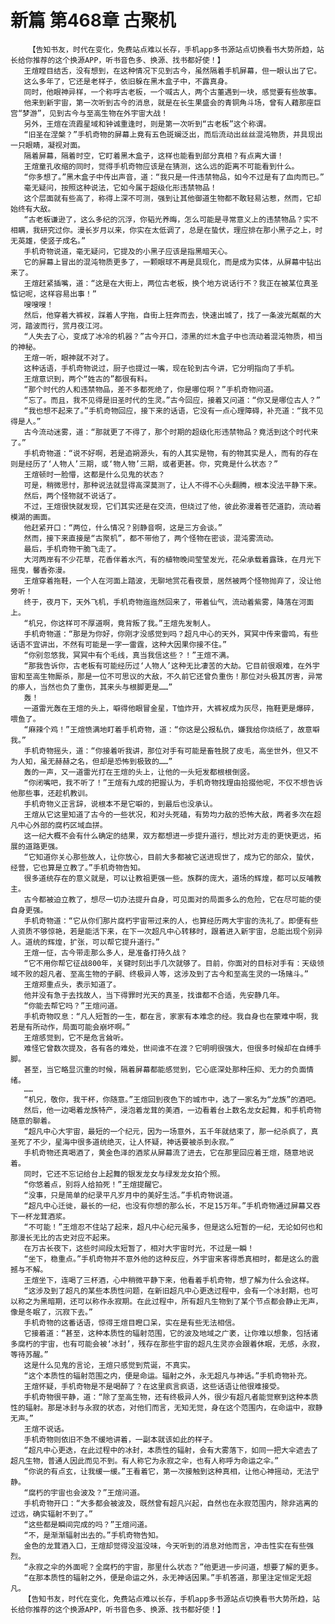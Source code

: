 # 新篇 第468章 古聚机
        【告知书友，时代在变化，免费站点难以长存，手机app多书源站点切换看书大势所趋，站长给你推荐的这个换源APP，听书音色多、换源、找书都好使！】
       王煊瞠目结舌，没有想到，在这种情况下见到古今，虽然隔着手机屏幕，但一眼认出了它。
       这么多年了，它还是老样子，依旧躲在黑木盒子中，不露真身。
       同时，他眼神异样，一个称呼古老板，一个喊古人，两个古董遇到一块，感觉要有些故事。
       他来到新宇宙，第一次听到古今的消息，就是在长生果盛会的青铜角斗场，曾有人藉那座巨宫“梦游”，见到古今与至高生物在外宇宙大战！
       另外，王煊在流霞星域和钟诚重逢时，则是第一次听到“古老板”这个称谓。
       “旧圣在涅槃？”手机奇物的屏幕上竟有五色斑斓泛出，而后流动出丝丝混沌物质，并具现出一只眼睛，凝视对面。
       隔着屏幕，隔着时空，它盯着黑木盒子，这样也能看到部分真相？有点离大谱！
       王煊童孔收缩的同时，觉得手机奇物应该是在猜测，这么远的距离不可能看到什么。
       “你多想了。”黑木盒子中传出声音，道：“我只是一件违禁物品，如今不过是有了血肉而已。”
       毫无疑问，按照这种说法，它如今属于超级化形违禁物品！
       这个层面就有些高了，称得上深不可测，强到让其他御道生物都不敢轻易沾惹，然而，它却始终有大敌。
       “古老板谦逊了，这么多纪的沉浮，你韬光养晦，怎么可能是寻常意义上的违禁物品？实不相瞒，我研究过你。漫长岁月以来，你实在太低调了，总是在蛰伏，理应排在那小黑子之上，时无英雄，使竖子成名。”
       手机奇物说道，毫无疑问，它提及的小黑子应该是指黑暗天心。
       它的屏幕上冒出的混沌物质更多了，一颗眼球不再是具现化，而是成为实体，从屏幕中钻出来了。
       王煊赶紧插嘴，道：“这是在大街上，两位古老板，换个地方说话行不？我正在被某位真圣惦记呢，这样容易出事！”
       嗖嗖嗖！
       然后，他穿着大裤衩，踩着人字拖，自街上狂奔而去，快速出城了，找了一条波光粼粼的大河，踏波而行，赏月夜江河。
       “人失去了心，变成了冰冷的机器？”古今开口，漆黑的烂木盒子中也流动着混沌物质，相当的神秘。
       王煊一听，眼神就不对了。
       这种话语，手机奇物说过，厨子也提过一嘴，现在轮到古今讲，它分明指向了手机。
       王煊意识到，两个“姓古的”都很有料。
       “那个时代的人和违禁物品，差不多都死绝了，你是哪位啊？”手机奇物问道。
       “忘了。而且，我不见得是旧圣时代的生灵。”古今回应，接着又问道：“你又是哪位古人？”
       “我也想不起来了。”手机奇物回应，接下来的话语，它没有一点心理障碍，补充道：“我不见得是人。”
       古今流动迷雾，道：“那就更了不得了，那个时期的超级化形违禁物品？竟活到这个时代来了。”
       手机奇物道：“说不好啊，若是追朔源头，有的人其实是物，有的物其实是人，而有的存在则是经历了‘人物人’三期，或‘物人物’三期，或者更甚。你，究竟是什么状态？”
       王煊顿时一脸懵，这都是什么见鬼的状态？
       可是，稍微思忖，那种说法就显得高深莫测了，让人不得不心头翻腾，根本没法平静下来。
       然后，两个怪物就不说话了。
       不过，王煊很快就发现，它们其实还是在交流，但绕过了他，彼此弥漫着苍茫道韵，流动着模湖的画面。
       他赶紧开口：“两位，什么情况？别静音啊，这是三方会谈。”
       然而，接下来直接是“古聚机”，都不带他了，两个怪物在密谈，混沌雾流动。
       最后，手机奇物干脆飞走了。
       大河两岸有不少花草，花香伴着水汽，有的植物晚间莹莹发光，花朵承载着露珠，在月光下摇曳，馨香弥漫。
       王煊穿着拖鞋，一个人在河面上踏波，无聊地赏花看夜景，居然被两个怪物抛弃了，没让他旁听！
       终于，夜月下，天外飞机，手机奇物迤迤然回来了，带着仙气，流动着紫雾，降落在河面上。
       “机兄，你这样可不厚道啊，竟背叛了我。”王煊先发制人。
       手机奇物道：“那是为你好，你刚才没感觉到吗？超凡中心的天外，冥冥中传来雷鸣，有些话语不宜讲出，不然有可能是一字一雷霆，这种大因果你接不住。”
       “你别忽悠我，冥冥中有个毛线，真当我信这些？！”王煊不满。
       “那我告诉你，古老板有可能经历过‘人物人’这种无比凄苦的大劫。它目前很艰难，在外宇宙和至高生物厮杀，那是一位不可思议的大敌，不久前它还曾负重伤！那位对头极其厉害，异常的瘆人，当然也负了重伤，其来头与根脚更是……”
       轰！
       一道雷光轰在王煊的头上，噼得他眼冒金星，T恤炸开，大裤衩成为灰尽，拖鞋更是爆碎，喂鱼了。
       “麻辣个鸡！”王煊愤满地盯着手机奇物，道：“你这是公报私仇，嫌我给你烧纸了，故意噼我。”
       手机奇物摇头，道：“你接着听我讲，那位对手有可能是畜牲脱了皮毛，高坐世外，但又不为人知，虽无赫赫之名，但却是恐怖到极致的……”
       轰的一声，又一道雷光打在王煊的头上，让他的一头短发都根根倒竖。
       “你闭嘴吧，我不听了！”王煊有九成的把握认为，手机奇物找理由拾掇他呢，不仅不想告诉他那些事，还趁机教训。
       手机奇物义正言辞，说根本不是它噼的，到最后也没承认。
       王煊从它这里知道了古今的一些状况，和对头死磕，有势均力敌的恐怖大敌，两者多次在超凡中心外部的腐朽区域血拼。
       这一纪大概不会有什么确定的结果，双方都想进一步提升道行，想比对方走的更快更远，拓展的道路更强。
       “它知道你关心那些故人，让你放心，目前大多都被它送进现世了，成为它的部众，蛰伏，经营，它也算是立教了。”手机奇物告知。
       很多道统存在的意义就是，可以让教祖更强一些。族群的庞大，道场的辉煌，都可以反哺教主。
       古今都被迫立教了，想尽一切办法提升自身，可见面对的局面多么的危险，它在尽可能的使自身更强。
       手机奇物道：“它从你们那片腐朽宇宙带过来的人，也算经历两大宇宙的洗礼了。即便有些人资质不够惊艳，若是能活下来，在下一次超凡中心转移时，跟着进入新宇宙，总能出现个别异人。道统的辉煌，扩张，可以帮它提升道行。”
       王煊一怔，古今带走那么多人，是准备打持久战？
       “它不用你帮它征战800年，关键时刻出手几次就够了。目前，你面对的目标对手有：天级领域不败的超凡者、至高生物的子嗣、终极异人等，这涉及到了古今和至高生灵的一场赌斗。”
       王煊郑重点头，表示知道了。
       他并没有急于去找故人，当下得罪时光天的真圣，找谁都不合适，先安静几年。
       “你能去帮它吗？”王煊问道。
       手机奇物叹息：“凡人短暂的一生，都在言，家家有本难念的经。我自身也在蒙难中啊，我若是有所动作，局面可能会崩坏啊。”
       王煊感觉到，它不是危言耸听。
       难怪它曾数次提及，各有各的难处，世间谁不在渡？它明明很强大，但很多时候却在自缚手脚。
       甚至，当它略显沉重的时候，隔着屏幕都能感觉到，它心底深处那种压抑、无力的负面情绪。
       ……
       “机兄，敬你，我干杯，你随意。”王煊回到夜色下的城市中，选了一家名为“龙族”的酒吧。
       然后，他一边喝着龙族特产，浸泡着龙茸的美酒，一边看着台上数名龙女起舞，和手机奇物随意的聊着。
       “超凡中心大宇宙，最短的一个纪元，因为一场意外，五千年就结束了，那一纪杀疯了，真圣死了不少，星海中很多道统绝灭，让人怀疑，神话要被杀到永寂。”
       手机奇物还真喝酒了，黄金色泽的酒浆从屏幕流了进去，它在那里回应着王煊，随意地说着。
       同时，它还不忘记给台上起舞的银发龙女与绿发龙女拍个照。
       “你悠着点，别将人给拍死！”王煊提醒它。
       “没事，只是简单的纪录平凡岁月中的美好生活。”手机奇物说道。
       “超凡中心迁徙，最长的一纪，也没有你想的那么长，不足15万年。”手机奇物通过屏幕又吞下一杯龙茸酒浆。
       “不可能！”王煊忍不住站了起来，超凡中心纪元虽多，但是这么短暂的一纪，无论如何也和那漫长无比的古史对应不起来。
       在万古长夜下，这些时间段太短暂了，相对大宇宙时光，不过是一瞬！
       “坐下，稳重点。”手机奇物并不意外他的这种反应，外宇宙来客得悉真相时，都是这么的震撼与不解。
       王煊坐下，连喝了三杯酒，心中稍微平静下来，他看着手机奇物，想了解为什么会这样。
       “这涉及到了超凡的某些本质性问题，在新旧超凡中心更迭过程中，会有一个冰封期，也可以称之为黑暗期，还可以称作永寂期。在此过程中，所有超凡生物到了某个节点都会静止无声，像是冬眠了，沉寂下去。”
       手机奇物的这番话语，惊得王煊目瞪口呆，实在是有些无法相信。
       它接着道：“甚至，这种本质性的辐射范围，它的波及地域之广袤，让你难以想象，包括诸多腐朽的宇宙，也有可能会被‘冰封’，残存在那些宇宙的超凡生灵亦会跟着休眠，无感，永寂，等待苏醒。”
       这是什么见鬼的言论，王煊只感觉到荒诞，不真实。
       “这个本质性的辐射范围之内，便是命运。辐射之外，永无超凡与神话。”手机奇物补充。
       王煊怀疑，手机奇物是不是喝醉了？在这里疯言疯语，这些话语让他很难接受。
       手机奇物很平静，道：“除了至高生物，还有终极异人外，很少有超凡者能觉察到这种本质性的辐射。那是冰封与永寂的状态，对他们而言，无知无觉，身在这个范围内，在命运中，寂静无声。”
       王煊不说话。
       手机奇物则依旧不急不缓地讲着，一副本就该如此的样子。
       “超凡中心更迭，在此过程中的冰封，本质性的辐射，会有大雾落下，如同一把大伞遮去了超凡生物，普通人因此而见不到。有人称它为永寂之伞，也有人称呼为命运之伞。”
       “你说的有点玄，让我缓一缓。”王看着它，第一次接触到这种真相，让他心神摇动，无法宁静。
       “腐朽的宇宙也会波及？”王煊问道。
       手机奇物开口：“大多都会被波及，既然曾有超凡兴起，自然也在永寂范围内，除非逃离的过远，确实辐射不到了。”
       “这些都是瞬间完成的吗？”王煊问道。
       “不，是渐渐辐射出去的。”手机奇物告知。
       金色的龙茸酒入口，王煊却觉得没滋没味，今天听到的消息对他而言，冲击性实在有些强烈。
       “永寂之伞的外面呢？全腐朽的宇宙，那里什么状态？”他更进一步问道，想要了解的更多。
       “在那本质性的辐射之外，便是命运之外，永无神话因果。”手机答道，那里注定恒定无超凡。
       【告知书友，时代在变化，免费站点难以长存，手机app多书源站点切换看书大势所趋，站长给你推荐的这个换源APP，听书音色多、换源、找书都好使！】